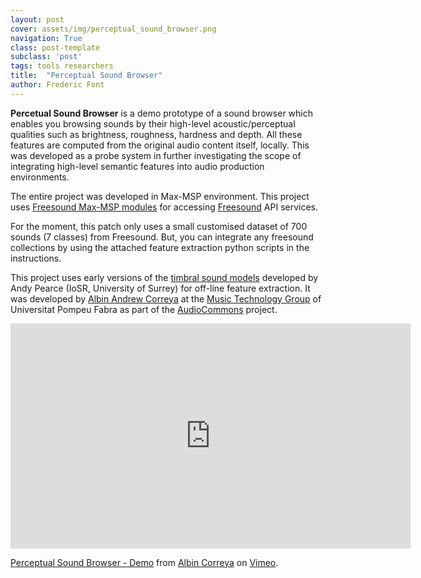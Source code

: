 ```yaml
---
layout: post
cover: assets/img/perceptual_sound_browser.png
navigation: True
class: post-template
subclass: 'post'
tags: tools researchers
title:  "Perceptual Sound Browser"
author: Frederic Font
---
```


**Percetual Sound Browser** is a demo prototype of a sound browser which enables you browsing sounds by their high-level acoustic/perceptual qualities such as brightness, roughness, hardness and depth. All these features are computed from the original audio content itself, locally. This was developed as a probe system in further investigating the scope of integrating high-level semantic features into audio production environments. 

The entire project was developed in Max-MSP environment. This project uses [Freesound Max-MSP modules](https://github.com/albincorreya/Freesound_Max-MSP_Modules) for accessing [Freesound](https://freesound.org) API services. 

For the moment, this patch only uses a small customised dataset of 700 sounds (7 classes) from Freesound. But, you can integrate any freesound collections by using the attached feature extraction python scripts in the instructions.

This project uses early versions of the [timbral sound models](https://github.com/AudioCommons/timbral_models) developed by Andy Pearce (IoSR, University of Surrey) for off-line feature extraction. It was developed by [Albin Andrew Correya](https://albincorreya.wordpress.com) at the [Music Technology Group](http://mtg.upf.edu) of Universitat Pompeu Fabra as part of the [AudioCommons](https://www.audiocommons.org) project.

<iframe src="https://player.vimeo.com/video/231350962" width="640" height="360" frameborder="0" webkitallowfullscreen mozallowfullscreen allowfullscreen></iframe>
<p><a href="https://vimeo.com/231350962">Perceptual Sound Browser - Demo</a> from <a href="https://vimeo.com/user64899531">Albin Correya</a> on <a href="https://vimeo.com">Vimeo</a>.</p>